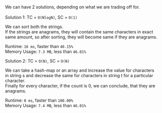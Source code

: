 We can have 2 solutions, depending on what we are trading off for. <br>
<br>
Solution 1: TC = `O(NlogN)`, SC = `O(1)`

We can sort both the strings. <br>
If the strings are anagrams, they will contain the same characters in exact same amount, so after sorting, they will become same if they are anagrams. <br>

Runtime: `16 ms`, faster than `40.15%`<br>
Memory Usage: `7.3 MB`, less than `46.01%`<br>

Solution 2: TC = `O(N)`, SC = `O(N)`

We can take a hash-map or an array and increase the value for characters in string s and decrease the same for characters in string t for a particular character. <br>
Finally for every character, if the count is 0, we can conclude, that they are anagrams. <br>

Runtime: `0 ms`, faster than `100.00%`<br>
Memory Usage: `7.4 MB`, less than `46.01%`